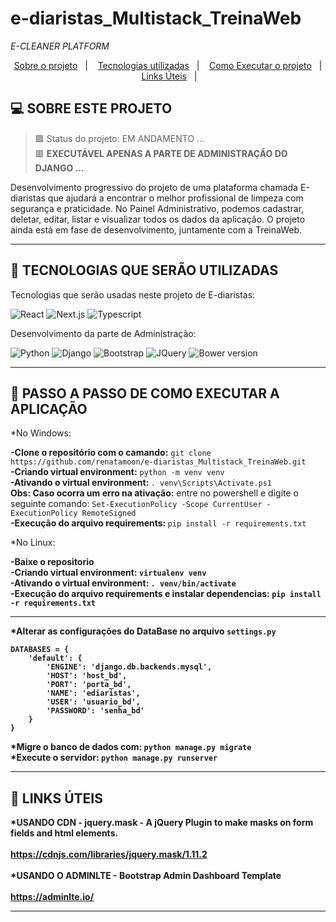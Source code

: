 # e-diaristas_Multistack_TreinaWeb
<i>E-CLEANER PLATFORM</i>

<p align="center">
  <a href="#projeto">Sobre o projeto</a>&nbsp;&nbsp;&nbsp;|&nbsp;&nbsp;&nbsp;
  <a href="#tecnologias">Tecnologias utilizadas</a>&nbsp;&nbsp;&nbsp;|&nbsp;&nbsp;&nbsp;
  <a href="#instalacao">Como Executar o projeto</a>&nbsp;&nbsp;&nbsp;|&nbsp;&nbsp;&nbsp; 
  <a href="#links_apps">Links Úteis</a>&nbsp;&nbsp;&nbsp;|&nbsp;&nbsp;&nbsp;
 
</p>

## <a id="projeto"> 💻 SOBRE ESTE PROJETO </a>

> 🟩 Status do projeto: EM ANDAMENTO ... <br>
> 🟥 <b>EXECUTÁVEL APENAS A PARTE DE ADMINISTRAÇÃO DO DJANGO ...</b>


Desenvolvimento progressivo do projeto de uma plataforma chamada E-diaristas que ajudará a encontrar o melhor profissional de limpeza com segurança e praticidade. No Painel Administrativo, podemos cadastrar, deletar, editar, listar e visualizar todos os dados da aplicação. 
O projeto ainda está em fase de desenvolvimento, juntamente com a TreinaWeb.<br>

<hr>
  
  ## <a id="tecnologias"> 🧪 TECNOLOGIAS QUE SERÃO UTILIZADAS </a>

Tecnologias que serão usadas neste projeto de E-diaristas:

![React](https://img.shields.io/badge/React-20232A?style=for-the-badge&logo=react&logoColor=61DAFB)
![Next.js](https://img.shields.io/badge/next.js-000000?style=for-the-badge&logo=next-dot-js&logoColor=white)
![Typescript](https://img.shields.io/badge/TypeScript-007ACC?style=for-the-badge&logo=typescript&logoColor=white)

Desenvolvimento da parte de Administração:

![Python](https://img.shields.io/badge/Python-3776AB?style=for-the-badge&logo=python&logoColor=white)
![Django](https://img.shields.io/badge/Django-092E20?style=for-the-badge&logo=django&logoColor=green)
![Bootstrap](https://img.shields.io/badge/Bootstrap-563D7C?style=for-the-badge&logo=bootstrap&logoColor=white)
![JQuery](https://img.shields.io/badge/jQuery-0769AD?style=for-the-badge&logo=jquery&logoColor=white)
![Bower version](https://img.shields.io/bower/v/adminlte.svg)

<hr>

## <a id="instalacao"> 🔴 PASSO A PASSO DE COMO EXECUTAR A APLICAÇÃO </a> 

*No Windows:

<b>-Clone o repositório com o camando:</b> `git clone https://github.com/renatamoon/e-diaristas_Multistack_TreinaWeb.git` <br>
<b>-Criando virtual environment:</b> `python -m venv venv`<br>
<b>-Ativando o virtual environment: </b>`. venv\Scripts\Activate.ps1`<br>
<b>Obs: Caso ocorra um erro na ativação:</b> entre no powershell e digite o seguinte comando: `Set-ExecutionPolicy -Scope CurrentUser -ExecutionPolicy RemoteSigned`<br>
<b>-Execução do arquivo requirements: </b>`pip install -r requirements.txt`<br>

*No Linux:

<b>-Baixe o repositorio<br>
<b>-Criando virtual environment:</b> `virtualenv venv`<br>
<b>-Ativando o virtual environment:</b> `. venv/bin/activate`<br>
<b>-Execução do arquivo requirements e instalar dependencias:</b> `pip install -r requirements.txt`<br>
  
 <hr> 
  
*Alterar as configurações do DataBase no arquivo <b>`settings.py`</b> <br>

```
DATABASES = {
    'default': {
        'ENGINE': 'django.db.backends.mysql',
        'HOST': 'host_bd',
        'PORT': 'porta_bd',
        'NAME': 'ediaristas',
        'USER': 'usuario_bd',
        'PASSWORD': 'senha_bd'    
    }
}
```

 *Migre o banco de dados com: `python manage.py migrate` <br>
 *Execute o servidor: `python manage.py runserver` <br>
  
<hr>

## <a id="links_apps"> 🔴 LINKS ÚTEIS </a> 

*USANDO CDN - jquery.mask - A jQuery Plugin to make masks on form fields and html elements.<br>
<br>
https://cdnjs.com/libraries/jquery.mask/1.11.2<br>
<br>
*USANDO O ADMINLTE - Bootstrap Admin Dashboard Template<br>
<br>
https://adminlte.io/<br>
  
<hr>
